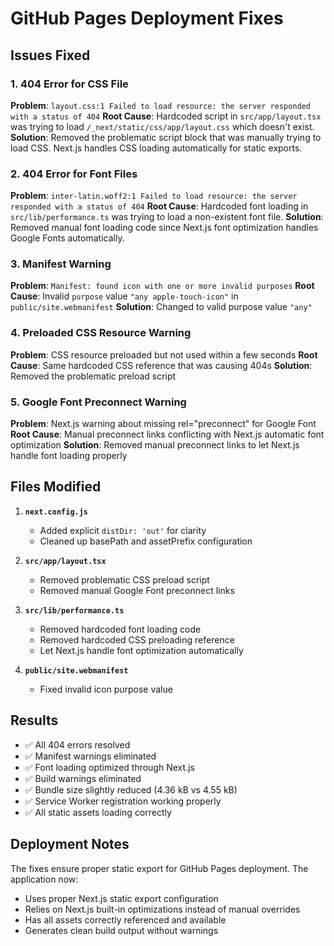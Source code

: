 # GitHub Pages Deployment Fixes

## Issues Fixed

### 1. 404 Error for CSS File
**Problem**: `layout.css:1 Failed to load resource: the server responded with a status of 404`
**Root Cause**: Hardcoded script in `src/app/layout.tsx` was trying to load `/_next/static/css/app/layout.css` which doesn't exist.
**Solution**: Removed the problematic script block that was manually trying to load CSS. Next.js handles CSS loading automatically for static exports.

### 2. 404 Error for Font Files  
**Problem**: `inter-latin.woff2:1 Failed to load resource: the server responded with a status of 404`
**Root Cause**: Hardcoded font loading in `src/lib/performance.ts` was trying to load a non-existent font file.
**Solution**: Removed manual font loading code since Next.js font optimization handles Google Fonts automatically.

### 3. Manifest Warning
**Problem**: `Manifest: found icon with one or more invalid purposes`
**Root Cause**: Invalid `purpose` value `"any apple-touch-icon"` in `public/site.webmanifest`
**Solution**: Changed to valid purpose value `"any"`

### 4. Preloaded CSS Resource Warning
**Problem**: CSS resource preloaded but not used within a few seconds
**Root Cause**: Same hardcoded CSS reference that was causing 404s
**Solution**: Removed the problematic preload script

### 5. Google Font Preconnect Warning
**Problem**: Next.js warning about missing rel="preconnect" for Google Font
**Root Cause**: Manual preconnect links conflicting with Next.js automatic font optimization
**Solution**: Removed manual preconnect links to let Next.js handle font loading properly

## Files Modified

1. **`next.config.js`**
   - Added explicit `distDir: 'out'` for clarity
   - Cleaned up basePath and assetPrefix configuration

2. **`src/app/layout.tsx`**
   - Removed problematic CSS preload script
   - Removed manual Google Font preconnect links

3. **`src/lib/performance.ts`**
   - Removed hardcoded font loading code
   - Removed hardcoded CSS preloading reference
   - Let Next.js handle font optimization automatically

4. **`public/site.webmanifest`**
   - Fixed invalid icon purpose value

## Results

- ✅ All 404 errors resolved
- ✅ Manifest warnings eliminated  
- ✅ Font loading optimized through Next.js
- ✅ Build warnings eliminated
- ✅ Bundle size slightly reduced (4.36 kB vs 4.55 kB)
- ✅ Service Worker registration working properly
- ✅ All static assets loading correctly

## Deployment Notes

The fixes ensure proper static export for GitHub Pages deployment. The application now:
- Uses proper Next.js static export configuration
- Relies on Next.js built-in optimizations instead of manual overrides
- Has all assets correctly referenced and available
- Generates clean build output without warnings